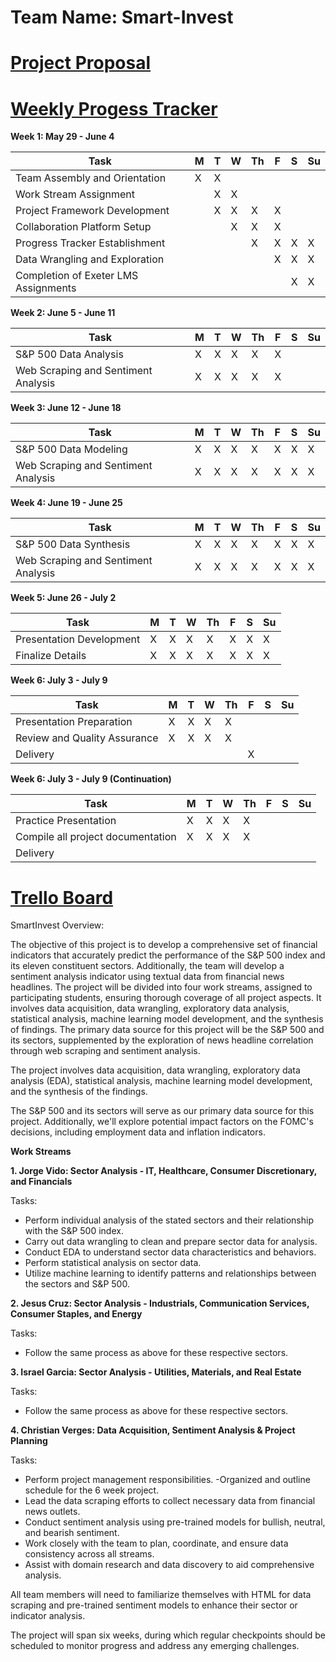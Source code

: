# Team Name: Smart-Invest

# [Project Proposal](https://docs.google.com/document/d/e/2PACX-1vTzKFaD-gmkiiyhWRvGZRE6MDSxCHEmpiOZeRyB3UcNaPjGmtpM9-dgpua658xxrAEBWQC7FpokyM86/pub)

# [Weekly Progess Tracker](https://docs.google.com/document/d/1otYlXZGQOuErj6wqcJDgdAMNvc1aiSX3G2qUmoSyn_0/edit)
**Week 1: May 29 - June 4**

| Task | M | T | W | Th | F | S | Su |
|---|---|---|---|---|---|---|---|
| Team Assembly and Orientation | X | X |   |   |   |   |   |
| Work Stream Assignment |   | X | X |   |   |   |   |
| Project Framework Development |   | X | X | X | X |   |   |
| Collaboration Platform Setup |   |   | X | X | X |   |   |
| Progress Tracker Establishment |   |   |   | X | X | X | X |
| Data Wrangling and Exploration |   |   |   |   | X | X | X |
| Completion of Exeter LMS Assignments |   |   |   |   |   | X | X |

**Week 2: June 5 - June 11**

| Task | M | T | W | Th | F | S | Su |
|---|---|---|---|---|---|---|---|
| S&P 500 Data Analysis | X | X | X | X | X |   |   |
| Web Scraping and Sentiment Analysis | X | X | X | X | X |   |   |

**Week 3: June 12 - June 18**

| Task | M | T | W | Th | F | S | Su |
|---|---|---|---|---|---|---|---|
| S&P 500 Data Modeling | X | X | X | X | X | X | X |
| Web Scraping and Sentiment Analysis | X | X | X | X | X | X | X |

**Week 4: June 19 - June 25**

| Task | M | T | W | Th | F | S | Su |
|---|---|---|---|---|---|---|---|
| S&P 500 Data Synthesis | X | X | X | X | X | X | X |
| Web Scraping and Sentiment Analysis | X | X | X | X | X | X | X |

**Week 5: June 26 - July 2**

| Task | M | T | W | Th | F | S | Su |
|---|---|---|---|---|---|---|---|
| Presentation Development | X | X | X | X | X | X | X |
| Finalize Details | X | X | X | X | X | X | X |

**Week 6: July 3 - July 9**

| Task | M | T | W | Th | F | S | Su |
|---|---|---|---|---|---|---|---|
| Presentation Preparation | X | X | X | X |   |   |   |
| Review and Quality Assurance | X | X | X | X |   |   |   |
| Delivery |   |   |   |   | X |   |   |

**Week 6: July 3 - July 9 (Continuation)**

| Task | M | T | W | Th | F | S | Su |
|---|---|---|---|---|---|---|---|
| Practice Presentation | X | X | X | X |   |   |   |
| Compile all project documentation | X | X | X | X |   |   |   |
| Delivery |   |   |


# [Trello Board](https://trello.com/b/c62GpdyU/finalproject)

SmartInvest Overview:

The objective of this project is to develop a comprehensive set of financial indicators that accurately predict the performance of the S&P 500 index and its eleven constituent sectors. Additionally, the team will develop a sentiment analysis indicator using textual data from financial news headlines. The project will be divided into four work streams, assigned to participating students, ensuring thorough coverage of all project aspects. It involves data acquisition, data wrangling, exploratory data analysis, statistical analysis, machine learning model development, and the synthesis of findings. The primary data source for this project will be the S&P 500 and its sectors, supplemented by the exploration of news headline correlation through web scraping and sentiment analysis.

The project involves data acquisition, data wrangling, exploratory data analysis (EDA), statistical analysis, machine learning model development, and the synthesis of the findings.

The S&P 500 and its sectors will serve as our primary data source for this project. Additionally, we'll explore potential impact factors on the FOMC's decisions, including employment data and inflation indicators.

**Work Streams**

**1. Jorge Vido: Sector Analysis - IT, Healthcare, Consumer Discretionary, and Financials**

Tasks:

- Perform individual analysis of the stated sectors and their relationship with the S&P 500 index.
- Carry out data wrangling to clean and prepare sector data for analysis.
- Conduct EDA to understand sector data characteristics and behaviors.
- Perform statistical analysis on sector data.
- Utilize machine learning to identify patterns and relationships between the sectors and S&P 500.

**2. Jesus Cruz: Sector Analysis - Industrials, Communication Services, Consumer Staples, and Energy**

Tasks:

- Follow the same process as above for these respective sectors.

**3. Israel Garcia: Sector Analysis - Utilities, Materials, and Real Estate**

Tasks:

- Follow the same process as above for these respective sectors.


**4. Christian Verges: Data Acquisition, Sentiment Analysis & Project Planning**

Tasks:

- Perform project management responsibilities. 
-Organized and outline schedule for the 6 week project. 
- Lead the data scraping efforts to collect necessary data from financial news outlets.
- Conduct sentiment analysis using pre-trained models for bullish, neutral, and bearish sentiment.
- Work closely with the team to plan, coordinate, and ensure data consistency across all streams.
- Assist with domain research and data discovery to aid comprehensive analysis.

All team members will need to familiarize themselves with HTML for data scraping and pre-trained sentiment models to enhance their sector or indicator analysis. 

The project will span six weeks, during which regular checkpoints should be scheduled to monitor progress and address any emerging challenges.


